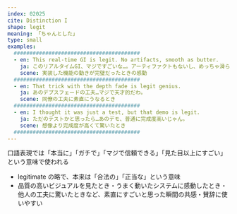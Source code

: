 ```yaml
---
index: 02025
cite: Distinction I
shape: legit
meaning: 「ちゃんとした」
type: small
examples:
  ########################################
  - en: This real-time GI is legit. No artifacts, smooth as butter.
    ja: このリアルタイムGI、マジですごいな…。アーティファクトもないし、めっちゃ滑らか。
    scene: 実装した機能の動きが完璧だったときの感動
  ########################################
  - en: That trick with the depth fade is legit genius.
    ja: あのデプスフェードの工夫…マジで天才的だわ。
    scene: 同僚の工夫に素直にうなるとき
  ########################################
  - en: I thought it was just a test, but that demo is legit.
    ja: ただのテストかと思ったら…あのデモ、普通に完成度高いじゃん。
    scene: 想像より完成度が高くて驚いたとき
  ########################################
---
```


口語表現では「本当に」「ガチで」「マジで信頼できる」「見た目以上にすごい」という意味で使われる

- legitimate の略で、本来は「合法の」「正当な」という意味
- 品質の高いビジュアルを見たとき・うまく動いたシステムに感動したとき・他人の工夫に驚いたときなど、素直にすごいと思った瞬間の共感・賛辞に使いやすい
